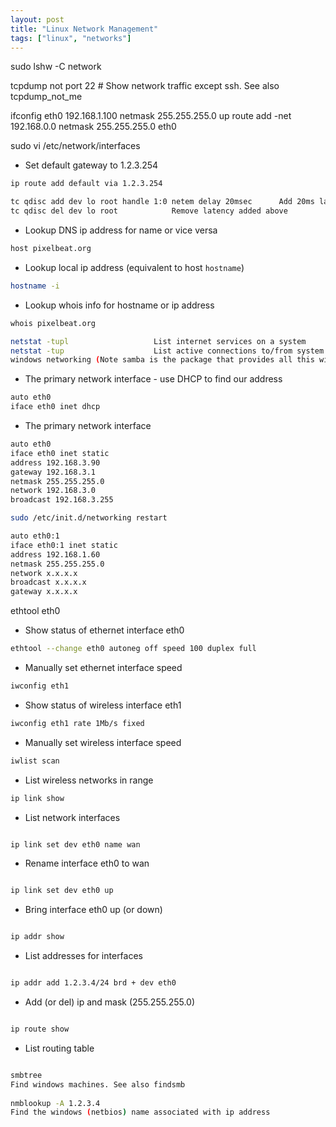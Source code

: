 ```yaml
---
layout: post
title: "Linux Network Management"
tags: ["linux", "networks"]
---
```


sudo lshw -C network

tcpdump not port 22 # Show network traffic except ssh. See also tcpdump_not_me

ifconfig eth0 192.168.1.100 netmask 255.255.255.0 up
route add -net 192.168.0.0 netmask 255.255.255.0 eth0

sudo vi /etc/network/interfaces

- Set default gateway to 1.2.3.254

```bash
ip route add default via 1.2.3.254

tc qdisc add dev lo root handle 1:0 netem delay 20msec		Add 20ms latency to loopback device (for testing)
tc qdisc del dev lo root			Remove latency added above
```

- Lookup DNS ip address for name or vice versa

```bash
host pixelbeat.org
```

- Lookup local ip address (equivalent to host `hostname`)

```bash
hostname -i
```

- Lookup whois info for hostname or ip address

```bash
whois pixelbeat.org

netstat -tupl					List internet services on a system
netstat -tup					List active connections to/from system
windows networking (Note samba is the package that provides all this windows specific networking support)
```


- The primary network interface - use DHCP to find our address

```bash
auto eth0
iface eth0 inet dhcp
```

- The primary network interface

```bash
auto eth0
iface eth0 inet static
address 192.168.3.90
gateway 192.168.3.1
netmask 255.255.255.0
network 192.168.3.0
broadcast 192.168.3.255

sudo /etc/init.d/networking restart

auto eth0:1
iface eth0:1 inet static
address 192.168.1.60
netmask 255.255.255.0
network x.x.x.x
broadcast x.x.x.x
gateway x.x.x.x
```
ethtool eth0

- Show status of ethernet interface eth0

```bash
ethtool --change eth0 autoneg off speed 100 duplex full
```

- Manually set ethernet interface speed

```bash
iwconfig eth1
```

- Show status of wireless interface eth1

```bash
iwconfig eth1 rate 1Mb/s fixed
```

- Manually set wireless interface speed

```bash
iwlist scan
```

- List wireless networks in range

```bash
ip link show
```

- List network interfaces

```bash

ip link set dev eth0 name wan
```
- Rename interface eth0 to wan

```bash

ip link set dev eth0 up
```
- Bring interface eth0 up (or down)

```bash

ip addr show
```
- List addresses for interfaces

```bash

ip addr add 1.2.3.4/24 brd + dev eth0
```
- Add (or del) ip and mask (255.255.255.0)

```bash

ip route show
```
- List routing table

```bash

smbtree
Find windows machines. See also findsmb
 
nmblookup -A 1.2.3.4
Find the windows (netbios) name associated with ip address
```
 

